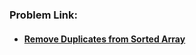 ### **Problem Link:**

- #### [Remove Duplicates from Sorted Array](https://leetcode.com/problems/remove-duplicates-from-sorted-array/)

